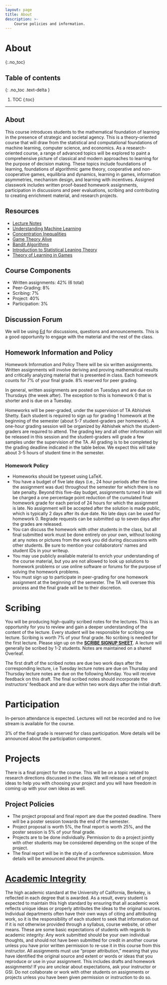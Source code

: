 ```yaml
---
layout: page
title: About
description: >-
    Course policies and information.
---
```


# About
{:.no_toc}

## Table of contents
{: .no_toc .text-delta }

1. TOC
{:toc}

---

## About

This course introduces students to the mathematical foundation of learning in the presence of strategic and societal agency. This is a theory-oriented course that will draw from the statistical and computational foundations of machine learning, computer science, and economics. As a research-oriented course, a range of advanced topics will be explored to paint a comprehensive picture of classical and modern approaches to learning for the purpose of decision making. These topics include foundations of learning, foundations of algorithmic game theory, cooperative and non-cooperative games, equilibria and dynamics, learning in games, information asymmetries, mechanism design, and learning with incentives. Assigned classwork includes written proof-based homework assignments, participation in discussions and peer evaluations, scribing and contributing to creating enrichment material, and research projects.

## Resources
  - [Lecture Notes](assets/Files/CS294DLG.pdf)
 - [Understanding Machine Learning](https://www.cs.huji.ac.il/~shais/UnderstandingMachineLearning/understanding-machine-learning-theory-algorithms.pdf)
 - [Concentration Inequalities](http://www.econ.upf.edu/~lugosi/mlss_conc.pdf)
 - [Game Theory Alive](https://homes.cs.washington.edu/~karlin/GameTheoryBook.pdf)
 - [Bandit Algorithms](https://tor-lattimore.com/downloads/book/book.pdf)
 -  [Introduction to Statistical Leaning Theory](http://www.econ.upf.edu/~lugosi/mlss_slt.pdf)
 -  [Theory of Learning in Games](https://mitpress.mit.edu/9780262529242/the-theory-of-learning-in-games/)



## Course Components

- Written assignments: 42% (6 total)
- Peer-Grading: 8%
- Scribing: 7%
- Project: 40%
- Participation: 3%

## Discussion Forum
We will be using [Ed](https://edstem.org/us/courses/35254/discussion/) for discussions, questions and announcements. This is a good opportunity to engage with the material and the rest of the class. 
## Homework Information and Policy 

Homework Information and Policy
There will be six written assignments. Written assignments will involve deriving and proving mathematical results and critically analyzing material that is presented in class. Each homework counts for 7% of your final grade. 8% reserved for peer grading.

In general, written assignments are posted on Tuesdays and are due on Thursdays (the week after). The exception to this is homework 0 that is shorter and is due on a Tuesday.

Homeworks will be peer-graded, under the supervision of TA Abhishek Shetty. Each student is required to sign up for grading 1 homework at the beginning of the semester (about 5-7 student-graders per homework). A one-hour grading session will be organized by Abhishek which the student-graders are required to attend. The grading key and all other information will be released in this session and the student-graders will grade a few samples under the supervision of the TA. All grading is to be completed by the grading deadline indicated in the table below. We expect this will take about 3-5 hours of student time in the semester.



### Homework Policy 

- Homeworks should be typeset using LaTeX. 
- You have a budget of five late days (i.e., 24 hour periods after the time the assignment was due) throughout the semester for which there is no late penalty. Beyond this five-day budget, assignments turned in late will be charged a one percentage point reduction of the cumulated final homework grade for each period of 24 hours for which the assignment is late. No assignment will be accepted after the solution is made public, which is typically 2 days after its due date. No late days can be used for homework 0.
Regrade requests can be submitted up to seven days after the grades are released.
- You can discuss the homework with other students in the class, but all final submitted work must be done entirely on your own, without looking at any notes or pictures from the work you did during discussions with other students. Be sure to mention your collaborators' names and student IDs in your writeup.
- You may use publicly available material to enrich your understanding of the course material, but you are not allowed to look up solutions to homework problems or use online software or forums for the purpose of solving the homework problems.
- You must sign up to participate in peer-grading for one homework assignment at the beginning of the semester. The TA will oversee this process and the final grade will be to their discretion.

# Scribing
You will be producing high-quality scribed notes for the lectures. This is an opportunity for you to review and gain a deeper understanding of the content of the lecture. Every student will be responsible for scribing one lecture. Scribing is worth 7% of your final grade. No scribing is needed for the first lecture. Please sign up on the **[SCRIBE SIGNUP SHEET](https://docs.google.com/spreadsheets/d/1sRWWQ4sfQze2O-Y45J0R-87bkxdWHO0NTPt4l9tCBZw/edit#gid=0)**. A lecture will generally be scribed by 1-2 students. Notes are maintained on a shared Overleaf.
 
The first draft of the scribed notes are due two work days after the corresponding lecture, i.e Tuesday lecture notes are due on Thursday and Thursday lecture notes are due on the following Monday. You will receive feedback on this draft. The final scribed notes should incorporate the instructors’ feedback and are due within two work days after the initial draft.


# Participation
In-person attendance is expected. Lectures will not be recorded and no live stream is available for the course.

3% of the final grade is reserved for class participation. More details will be announced about the participation component.

# Projects

There is a final project for the course. This will be on a topic related to research directions discussed in the class. We will release a set of project ideas to help you with choosing your project and you will have freedom in coming up with your own ideas as well.

## Project Policies
- The project proposal and final report are due the posted deadline. There will be a poster session towards the end of the semester.
- Project proposal is worth 5%, the final report is worth 25%, and the poster session is 5% of your final grade.
- Projects are to be done individually. Permission to do a project jointly with other students may be considered depending on the scope of the project. 
- The final report will be in the style of a conference submission. More details will be announced about the projects.

# [Academic Integrity](https://conduct.berkeley.edu/integrity/)
The high academic standard at the University of California, Berkeley, is reflected in each degree that is awarded. As a result, every student is expected to maintain this high standard by ensuring that all academic work reflects unique ideas or properly attributes the ideas to the original sources. Individual departments often have their own ways of citing and attributing work, so it is the responsibility of each student to seek that information out if it is not otherwise provided through a syllabus, course website, or other means.
These are some basic expectations of students with regards to academic integrity:
Any work submitted should be your own individual thoughts, and should not have been submitted for credit in another course unless you have prior written permission to re-use it in this course from this instructor.
All assignments must use “proper attribution,” meaning that you have identified the original source and extent or words or ideas that you reproduce or use in your assignment. This includes drafts and homework assignments!
If you are unclear about expectations, ask your instructor or GSI.
Do not collaborate or work with other students on assignments or projects unless you have been given permission or instruction to do so.
